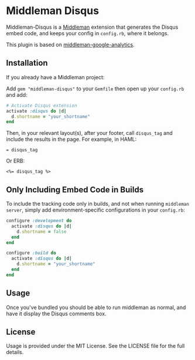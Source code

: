 # Middleman Disqus

Middleman-Disqus is a [Middleman](https://github.com/middleman/middleman)
extension that generates the Disqus embed code, and keeps your config
in `config.rb`, where it belongs.

This plugin is based on [middleman-google-analytics](https://github.com/MrJoy/middleman-google-analytics).

## Installation

If you already have a Middleman project:

Add `gem "middleman-disqus"` to your `Gemfile` then open up your `config.rb` and add:

```ruby
# Activate Disqus extension
activate :disqus do |d|
  d.shortname = "your_shortname"
end
```

Then, in your relevant layout(s), after your footer, call `disqus_tag` and
include the results in the page.  For example, in HAML:

```haml
= disqus_tag
```

Or ERB:

```erb
<%= disqus_tag %>
```

## Only Including Embed Code in Builds

To include the tracking code only in builds, and not when running
`middleman server`, simply add environment-specific configurations in your
`config.rb`:

```ruby
configure :development do
  activate :disqus do |d|
    d.shortname = false
  end
end

configure :build do
  activate :disqus do |d|
    d.shortname = "your_shortname"
  end
end
```

## Usage

Once you've bundled you should be able to run middleman as normal, and have it
display the Disqus comments box.

## License

Usage is provided under the MIT License. See the LICENSE file for the full details.
